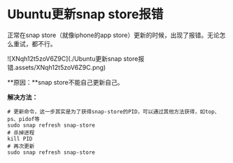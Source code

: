 # Ubuntu更新snap store报错

正常在snap store（就像iphone的app store）更新的时候，出现了报错。无论怎么重试，都不行。

![XNqh12t5zoV6Z9C](./Ubuntu更新snap store报错.assets/XNqh12t5zoV6Z9C.png)

**原因：**snap store不能自己更新自己。

**解决方法：**

```shell
# 更新命令，这一步其实是为了获得snap-store的PID，可以通过其他方法获得，如top、ps、pidof等
sudo snap refresh snap-store
# 杀掉进程
kill PID
# 再次更新
sudo snap refresh snap-store
```

